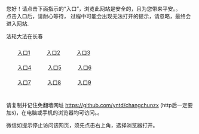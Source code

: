 您好！请点击下面指示的“入口”，浏览此网站是安全的，且为您带来平安。。 <br/>
点击入口后，请耐心等待， 过程中可能会出现无法打开的提示，请忽略，最终会进入网站. </br>

法轮大法在长春<br/>
<div style="padding:10px"><a style="margin:20px" target="_blank" href="https://d2hhribq9i3cgh.cloudfront.net/2Qpsp?zcvsi" id="ccLink1" rel="nofollow">入口1</a> <a target="_blank" style="margin:20px" href="https://d2p3yy7t1l2enx.cloudfront.net/2Qpsp?jwmlc" id="ccLink2" rel="nofollow">入口2</a> <a style="margin:20px" target="_blank" href="https://d3pqvdxbzcx48p.cloudfront.net/2Qpsp?qghuabg" id="ccLink3" rel="nofollow">入口3</a></div>

<div style="padding:10px" ><a style="margin:20px" target="_blank" href="https://d2hhribq9i3cgh.cloudfront.net/2Qpsp?zcvsi" id="ccLink4" rel="nofollow">入口4</a> <a style="margin:20px" href="https://d2p3yy7t1l2enx.cloudfront.net/2Qpsp?jwmlc" target="_blank" id="ccLink5" rel="nofollow">入口5</a> <a style="margin:20px" href="https://d3pqvdxbzcx48p.cloudfront.net/2Qpsp?qghuabg" target="_blank" id="ccLink6" rel="nofollow">入口6</a></div>

<div style="padding:10px"><a style="margin:20px" target="_blank" href="https://d2hhribq9i3cgh.cloudfront.net/2Qpsp?zcvsi" id="ccLink7" rel="nofollow">入口7</a> <a style="margin:20px" href="https://d2p3yy7t1l2enx.cloudfront.net/2Qpsp?jwmlc" target="_blank" id="ccLink8" rel="nofollow">入口8</a> <a style="margin:20px" target="_blank" href="https://d3pqvdxbzcx48p.cloudfront.net/2Qpsp?qghuabg" id="ccLink9" rel="nofollow">入口9</a></div>

<br/>



请复制并记住免翻墙网址 https://github.com/yntd/changchunzx (http后一定要加s)，在电脑或手机的浏览器均可访问。。<br/>

微信如提示停止访问该网页，须先点击右上角，选择浏览器打开。
